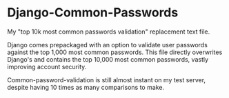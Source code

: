 # Django-Common-Passwords
My "top 10k most common passwords validation" replacement text file.

Django comes prepackaged with an option to validate user passwords against the top 1,000 most common passwords. This file directly overwrites Django's and contains the top 10,000 most common passwords, vastly improving account security.

Common-password-validation is still almost instant on my test server, despite having 10 times as many comparisons to make.

